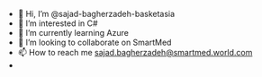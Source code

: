 - 👋 Hi, I’m @sajad-bagherzadeh-basketasia
- 👀 I’m interested in C#
- 🌱 I’m currently learning Azure
- 💞️ I’m looking to collaborate on SmartMed
- 📫 How to reach me sajad.bagherzadeh@smartmed.world.com
- 
<!---
sajad-bagherzadeh-basketasia/sajad-bagherzadeh-basketasia is a ✨ special ✨ repository because its `README.md` (this file) appears on your GitHub profile.
You can click the Preview link to take a look at your changes.
--->
